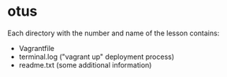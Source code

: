 # otus

Each directory with the number and name of the lesson contains:
* Vagrantfile
* terminal.log ("vagrant up" deployment process)
* readme.txt (some additional information)